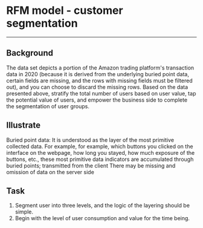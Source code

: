 # RFM model - customer segmentation
***
## Background
The data set depicts a portion of the Amazon trading platform's transaction data in 2020 (because it is derived from the underlying buried point data, certain fields are missing, and the rows with missing fields must be filtered out), and you can choose to discard the missing rows. Based on the data presented above, stratify the total number of users based on user value, tap the potential value of users, and empower the business side to complete the segmentation of user groups.

## Illustrate
Buried point data: It is understood as the layer of the most primitive collected data. For example, for example, which buttons you clicked on the interface on the webpage, how long you stayed, how much exposure of the buttons, etc., these most primitive data indicators are accumulated through buried points; transmitted from the client There may be missing and omission of data on the server side

## Task
1. Segment user into three levels, and the logic of the layering should be simple.
2. Begin with the level of user consumption and value for the time being.